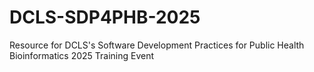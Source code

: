# DCLS-SDP4PHB-2025
Resource for DCLS's Software Development Practices for Public Health Bioinformatics 2025 Training Event
